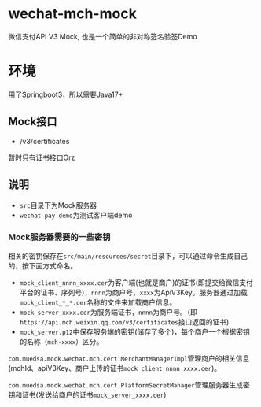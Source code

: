 # wechat-mch-mock
微信支付API V3 Mock, 也是一个简单的非对称签名验签Demo

# 环境
用了Springboot3，所以需要Java17+

## Mock接口
- /v3/certificates

暂时只有证书接口Orz

## 说明

- `src`目录下为Mock服务器
- `wechat-pay-demo`为测试客户端demo

### Mock服务器需要的一些密钥
相关的密钥保存在`src/main/resources/secret`目录下，可以通过命令生成自己的，按下面方式命名。
- `mock_client_nnnn_xxxx.cer`为客户端(也就是商户)的证书(即提交给微信支付平台的证书、序列号)，`nnnn`为商户号，`xxxx`为ApiV3Key。服务器通过加载`mock_client_*_*.cer`名称的文件来加载商户信息。
- `mock_server_xxxx.cer`为服务端证书，`nnnn`为商户号。（即`https://api.mch.weixin.qq.com/v3/certificates`接口返回的证书)
- `mock_server.p12`中保存服务端的密钥(储存了多个)，每个商户一个根据密钥的名称（`mch-xxxx`）区分。

`com.muedsa.mock.wechat.mch.cert.MerchantManagerImpl`管理商户的相关信息(mchId、apiV3Key、商户上传的证书`mock_client_nnnn_xxxx.cer`)。

`com.muedsa.mock.wechat.mch.cert.PlatformSecretManager`管理服务器生成密钥和证书(发送给商户的证书`mock_server_xxxx.cer`)
